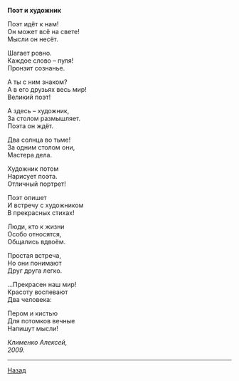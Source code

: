 ﻿**Поэт и художник**  

Поэт идёт к нам!  
Он может всё на свете!  
Мысли он несёт.  

Шагает ровно.  
Каждое слово – пуля!  
Пронзит сознанье.  

А ты с ним знаком?  
А в его друзьях весь мир!  
Великий поэт!  

А здесь – художник,  
За столом размышляет.  
Поэта он ждёт.  

Два солнца во тьме!  
За одним столом они,  
Мастера дела.  

Художник потом  
Нарисует поэта.  
Отличный портрет!  

Поэт опишет  
И встречу с художником  
В прекрасных стихах!  

Люди, кто к жизни  
Особо относятся,  
Общались вдвоём.  

Простая встреча,  
Но они понимают  
Друг друга легко.  

…Прекрасен наш мир!  
Красоту воспевают  
Два человека:  

Пером и кистью  
Для потомков вечные  
Напишут мысли!  

_Клименко Алексей,_  
_2009._  

---

[Назад](./)
